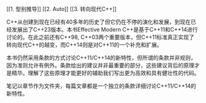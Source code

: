 
[[1. 型别推导]]
[[2. Auto]]
[[3. 转向现代C++]]


C++从创建到现在已经有40多年的历史了但它仍在不停的演化和发展，到现在已经发展出了C++23版本。本书Effective Modern C++是基于C++11和C++14进行讨论的。在此之前还有C++98, C++03两个重要版本，但C++11标准真正实现了转向现代C++的越变，而C++14则是对C++11的一个补充和扩展。

本书仍然采用条款的方式讨论C++11/C++14的新特性，但所谓的条款并非规则，因为准则允许有例外。条款给出的建议并非最重要的部分，这些建议背后的原理才是精华。理解了这些原理才能更好的辅助我们写出更为高效和具有健壮性的代码。

笔记以章节作为文件夹，每篇文章都是一个独立的条款详细讨论C++11/C++14的新特性。